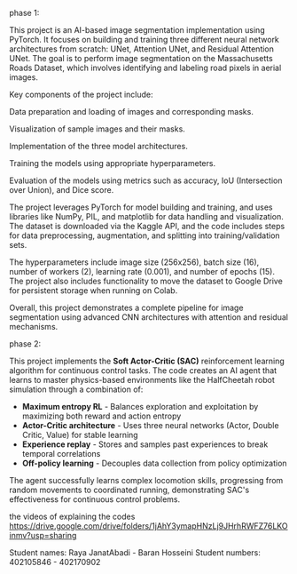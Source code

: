 phase 1:

This project is an AI-based image segmentation implementation using PyTorch. It focuses on building and training three different neural network architectures from scratch: UNet, Attention UNet, and Residual Attention UNet. The goal is to perform image segmentation on the Massachusetts Roads Dataset, which involves identifying and labeling road pixels in aerial images.

Key components of the project include:

Data preparation and loading of images and corresponding masks.

Visualization of sample images and their masks.

Implementation of the three model architectures.

Training the models using appropriate hyperparameters.

Evaluation of the models using metrics such as accuracy, IoU (Intersection over Union), and Dice score.

The project leverages PyTorch for model building and training, and uses libraries like NumPy, PIL, and matplotlib for data handling and visualization. The dataset is downloaded via the Kaggle API, and the code includes steps for data preprocessing, augmentation, and splitting into training/validation sets.

The hyperparameters include image size (256x256), batch size (16), number of workers (2), learning rate (0.001), and number of epochs (15). The project also includes functionality to move the dataset to Google Drive for persistent storage when running on Colab.

Overall, this project demonstrates a complete pipeline for image segmentation using advanced CNN architectures with attention and residual mechanisms.



phase 2:

This project implements the **Soft Actor-Critic (SAC)** reinforcement learning algorithm for continuous control tasks. The code creates an AI agent that learns to master physics-based environments like the HalfCheetah robot simulation through a combination of:

- **Maximum entropy RL** - Balances exploration and exploitation by maximizing both reward and action entropy
- **Actor-Critic architecture** - Uses three neural networks (Actor, Double Critic, Value) for stable learning
- **Experience replay** - Stores and samples past experiences to break temporal correlations
- **Off-policy learning** - Decouples data collection from policy optimization

The agent successfully learns complex locomotion skills, progressing from random movements to coordinated running, demonstrating SAC's effectiveness for continuous control problems.

the videos of explaining the codes
https://drive.google.com/drive/folders/1jAhY3ymapHNzLj9JHrhRWFZ76LKOinmv?usp=sharing

Student names: Raya JanatAbadi - Baran Hosseini
Student numbers: 402105846 - 402170902
